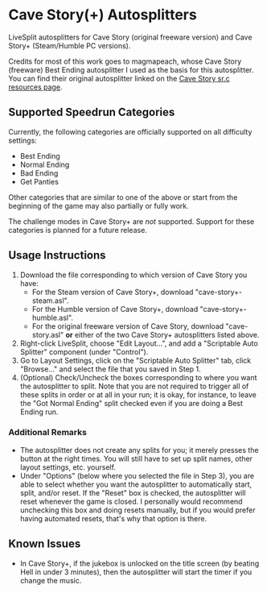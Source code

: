 # Cave Story(+) Autosplitters
LiveSplit autosplitters for Cave Story (original freeware version) and Cave Story+ (Steam/Humble PC versions).

Credits for most of this work goes to magmapeach, whose Cave Story (freeware) Best Ending autosplitter I used as the basis for this autosplitter.
You can find their original autosplitter linked on the [Cave Story sr.c resources page](https://www.speedrun.com/cave_story/resources).

## Supported Speedrun Categories
Currently, the following categories are officially supported on all difficulty settings:
- Best Ending
- Normal Ending
- Bad Ending
- Get Panties

Other categories that are similar to one of the above or start from the beginning of the game may also partially or fully work.

The challenge modes in Cave Story+ are *not* supported. Support for these categories is planned for a future release.

## Usage Instructions
1. Download the file corresponding to which version of Cave Story you have:
   * For the Steam version of Cave Story+, download "cave-story+-steam.asl".
   * For the Humble version of Cave Story+, download "cave-story+-humble.asl".
   * For the original freeware version of Cave Story, download "cave-story.asl" **or** either of the two Cave Story+ autosplitters listed above.
2. Right-click LiveSplit, choose "Edit Layout...", and add a "Scriptable Auto Splitter" component (under "Control").
3. Go to Layout Settings, click on the "Scriptable Auto Splitter" tab, click "Browse..." and select the file that you saved in Step 1.
4. (Optional) Check/Uncheck the boxes corresponding to where you want the autosplitter to split.
Note that you are not required to trigger all of these splits in order or at all in your run; it is okay, for instance, to leave the "Got Normal Ending" split checked even if you are doing a Best Ending run.

### Additional Remarks
- The autosplitter does not create any splits for you; it merely presses the button at the right times.
You will still have to set up split names, other layout settings, etc. yourself.
- Under "Options" (below where you selected the file in Step 3), you are able to select
whether you want the autosplitter to automatically start, split, and/or reset.
If the "Reset" box is checked, the autosplitter will reset whenever the game is closed.
I personally would recommend unchecking this box and doing resets manually, but if you
would prefer having automated resets, that's why that option is there.

## Known Issues

- In Cave Story+, if the jukebox is unlocked on the title screen (by beating Hell in under 3 minutes), then the autosplitter will start the timer if you change the music.
